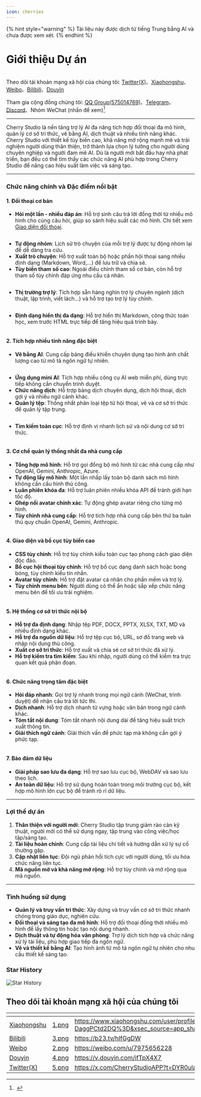 ```yaml
---
icon: cherries
---
```


{% hint style="warning" %}
Tài liệu này được dịch từ tiếng Trung bằng AI và chưa được xem xét.
{% endhint %}

# Giới thiệu Dự án

<figure><img src=".gitbook/assets/docs-readme-banner1.png" alt=""><figcaption></figcaption></figure>

Theo dõi tài khoản mạng xã hội của chúng tôi: [Twitter(X)](https://x.com/CherryStudioAPP)、[Xiaohongshu](https://www.xiaohongshu.com/user/profile/662b6853000000000b031d9a)、[Weibo](https://weibo.com/u/7975656228)、[Bilibili](https://space.bilibili.com/3546657515898892)、[Douyin](https://www.douyin.com/user/MS4wLjABAAAAmw9A54m5J0hHVMQY5eGrVJ-EHDoOS0hgJ6M1F9MN2Tn2V163A0xrC4_KVzfmQSxC)

Tham gia cộng đồng chúng tôi: [QQ Group(575014769)](https://qm.qq.com/q/lo0D4qVZKi)、[Telegram](https://t.me/CherryStudioAI)、[Discord](https://discord.gg/wez8HtpxqQ)、Nhóm WeChat (nhấn để xem)[^1]

***

Cherry Studio là nền tảng trợ lý AI đa năng tích hợp đối thoại đa mô hình, quản lý cơ sở tri thức, vẽ bằng AI, dịch thuật và nhiều tính năng khác.  
Cherry Studio với thiết kế tùy biến cao, khả năng mở rộng mạnh mẽ và trải nghiệm người dùng thân thiện, trở thành lựa chọn lý tưởng cho người dùng chuyên nghiệp và người đam mê AI. Dù là người mới bắt đầu hay nhà phát triển, bạn đều có thể tìm thấy các chức năng AI phù hợp trong Cherry Studio để nâng cao hiệu suất làm việc và sáng tạo.

***

### **Chức năng chính và Đặc điểm nổi bật**

#### **1. Đối thoại cơ bản**

* **Hỏi một lần - nhiều đáp án**: Hỗ trợ sinh câu trả lời đồng thời từ nhiều mô hình cho cùng câu hỏi, giúp so sánh hiệu suất các mô hình. Chi tiết xem [Giao diện đối thoại](cherrystudio/preview/chat.md).

<figure><img src=".gitbook/assets/docs-readme-1 (1).png" alt=""><figcaption></figcaption></figure>

* **Tự động nhóm**: Lịch sử trò chuyện của mỗi trợ lý được tự động nhóm lại để dễ dàng tra cứu.
* **Xuất trò chuyện**: Hỗ trợ xuất toàn bộ hoặc phần hội thoại sang nhiều định dạng (Markdown, Word,...) để lưu trữ và chia sẻ.
* **Tùy biến tham số cao**: Ngoài điều chỉnh tham số cơ bản, còn hỗ trợ tham số tùy chỉnh đáp ứng nhu cầu cá nhân.

<figure><img src=".gitbook/assets/docs-readme-2 (2).png" alt=""><figcaption></figcaption></figure>

* **Thị trường trợ lý**: Tích hợp sẵn hàng nghìn trợ lý chuyên ngành (dịch thuật, lập trình, viết lách...) và hỗ trợ tạo trợ lý tùy chỉnh.

<figure><img src=".gitbook/assets/docs-readme-4.png" alt=""><figcaption></figcaption></figure>

* **Định dạng hiển thị đa dạng**: Hỗ trợ hiển thị Markdown, công thức toán học, xem trước HTML trực tiếp để tăng hiệu quả trình bày.

<figure><img src=".gitbook/assets/docs-readme-3 (1).png" alt=""><figcaption></figcaption></figure>

#### **2. Tích hợp nhiều tính năng đặc biệt**

* **Vẽ bằng AI**: Cung cấp bảng điều khiển chuyên dụng tạo hình ảnh chất lượng cao từ mô tả ngôn ngữ tự nhiên.

<figure><img src=".gitbook/assets/docs-readme-5.png" alt=""><figcaption></figcaption></figure>

* **Ứng dụng mini AI**: Tích hợp nhiều công cụ AI web miễn phí, dùng trực tiếp không cần chuyển trình duyệt.
* **Chức năng dịch**: Hỗ trợp bảng dịch chuyên dụng, dịch hội thoại, dịch gợi ý và nhiều ngữ cảnh khác.
* **Quản lý tệp**: Thống nhất phân loại tệp từ hội thoại, vẽ và cơ sở tri thức để quản lý tập trung.

<figure><img src=".gitbook/assets/docs-readme-6.png" alt=""><figcaption></figcaption></figure>

* **Tìm kiếm toàn cục**: Hỗ trợ định vị nhanh lịch sử và nội dung cơ sở tri thức.

<figure><img src=".gitbook/assets/docs-readme-7.png" alt=""><figcaption></figcaption></figure>

#### **3. Cơ chế quản lý thống nhất đa nhà cung cấp**

* **Tổng hợp mô hình**: Hỗ trợ gọi đồng bộ mô hình từ các nhà cung cấp như OpenAI, Gemini, Anthropic, Azure.
* **Tự động lấy mô hình**: Một lần nhấp lấy toàn bộ danh sách mô hình không cần cấu hình thủ công.
* **Luân phiên khóa đa**: Hỗ trợ luân phiên nhiều khóa API để tránh giới hạn tốc độ.
* **Ghép nối avatar chính xác**: Tự động ghép avatar riêng cho từng mô hình.
* **Tùy chỉnh nhà cung cấp**: Hỗ trợ tích hợp nhà cung cấp bên thứ ba tuân thủ quy chuẩn OpenAI, Gemini, Anthropic.

<figure><img src=".gitbook/assets/docs-readme-8.png" alt=""><figcaption></figcaption></figure>

#### **4. Giao diện và bố cục tùy biến cao**

* **CSS tùy chỉnh**: Hỗ trợ tùy chỉnh kiểu toàn cục tạo phong cách giao diện độc đáo.
* **Bố cục hội thoại tùy chỉnh**: Hỗ trợ bố cục dạng danh sách hoặc bong bóng, tùy chỉnh kiểu tin nhắn.
* **Avatar tùy chỉnh**: Hỗ trợ đặt avatar cá nhân cho phần mềm và trợ lý.
* **Tùy chỉnh menu bên**: Người dùng có thể ẩn hoặc sắp xếp chức năng menu bên để tối ưu trải nghiệm.

<figure><img src=".gitbook/assets/docs-readme-9.png" alt=""><figcaption></figcaption></figure>

#### **5. Hệ thống cơ sở tri thức nội bộ**

* **Hỗ trợ đa định dạng**: Nhập tệp PDF, DOCX, PPTX, XLSX, TXT, MD và nhiều định dạng khác.
* **Hỗ trợ đa nguồn dữ liệu**: Hỗ trợ tệp cục bộ, URL, sơ đồ trang web và nhập nội dung thủ công.
* **Xuất cơ sở tri thức**: Hỗ trợ xuất và chia sẻ cơ sở tri thức đã xử lý.
* **Hỗ trợ kiểm tra tìm kiếm**: Sau khi nhập, người dùng có thể kiểm tra trực quan kết quả phân đoạn.

<figure><img src=".gitbook/assets/docs-readme-10.png" alt=""><figcaption></figcaption></figure>

#### **6. Chức năng trọng tâm đặc biệt**

* **Hỏi đáp nhanh**: Gọi trợ lý nhanh trong mọi ngữ cảnh (WeChat, trình duyệt) để nhận câu trả lời tức thì.
* **Dịch nhanh**: Hỗ trợ dịch nhanh từ vựng hoặc văn bản trong ngữ cảnh khác.
* **Tóm tắt nội dung**: Tóm tắt nhanh nội dung dài để tăng hiệu suất trích xuất thông tin.
* **Giải thích ngữ cảnh**: Giải thích vấn đề phức tạp mà không cần gợi ý phức tạp.

<figure><img src=".gitbook/assets/docs-readme-11.png" alt=""><figcaption></figcaption></figure>

#### **7. Bảo đảm dữ liệu**

* **Giải pháp sao lưu đa dạng**: Hỗ trợ sao lưu cục bộ, WebDAV và sao lưu theo lịch.
* **An toàn dữ liệu**: Hỗ trợ sử dụng hoàn toàn trong môi trường cục bộ, kết hợp mô hình lớn cục bộ để tránh rò rỉ dữ liệu.

***

### **Lợi thế dự án**

1. **Thân thiện với người mới**: Cherry Studio tập trung giảm rào cản kỹ thuật, người mới có thể sử dụng ngay, tập trung vào công việc/học tập/sáng tạo.
2. **Tài liệu hoàn chỉnh**: Cung cấp tài liệu chi tiết và hướng dẫn xử lý sự cố thường gặp.
3. **Cập nhật liên tục**: Đội ngũ phản hồi tích cực với người dùng, tối ưu hóa chức năng liên tục.
4. **Mã nguồn mở và khả năng mở rộng**: Hỗ trợ tùy chỉnh và mở rộng qua mã nguồn.

***

### **Tình huống sử dụng**

* **Quản lý và truy vấn tri thức**: Xây dựng và truy vấn cơ sở tri thức nhanh chóng trong giáo dục, nghiên cứu.
* **Đối thoại và sáng tạo đa mô hình**: Hỗ trợ đối thoại đồng thời nhiều mô hình để lấy thông tin hoặc tạo nội dung nhanh.
* **Dịch thuật và tự động hóa văn phòng**: Trợ lý dịch tích hợp và chức năng xử lý tài liệu, phù hợp giao tiếp đa ngôn ngữ.
* **Vẽ và thiết kế bằng AI**: Tạo hình ảnh từ mô tả ngôn ngữ tự nhiên cho nhu cầu thiết kế sáng tạo.

### Star History

![Star History](https://urlscan.io/liveshot/?width=1300\&height=620\&url=https://cherrystarhistory.ocool.online/)

## Theo dõi tài khoản mạng xã hội của chúng tôi

<table data-view="cards"><thead><tr><th></th><th data-hidden data-card-cover data-type="files"></th><th data-hidden data-card-target data-type="content-ref"></th></tr></thead><tbody><tr><td><a href="https://www.xiaohongshu.com/user/profile/662b6853000000000b031d9a?xsec_token=YB_1nKvlH4r5hPYVVbbsNHF8Y6n6AKlm5-DaggPCtd2DQ%3D&#x26;xsec_source=app_share&#x26;xhsshare=CopyLink&#x26;appuid=662b6853000000000b031d9a&#x26;apptime=1738627324&#x26;share_id=ace5db41b5954fab8d98a2a7865a62bc&#x26;share_channel=copy_link">Xiaohongshu</a></td><td><a href=".gitbook/assets/1.png">1.png</a></td><td><a href="https://www.xiaohongshu.com/user/profile/662b6853000000000b031d9a?xsec_token=YB_1nKvlH4r5hPYVVbbsNHF8Y6n6AKlm5-DaggPCtd2DQ%3D&#x26;xsec_source=app_share&#x26;xhsshare=CopyLink&#x26;appuid=662b6853000000000b031d9a&#x26;apptime=1738627324&#x26;share_id=ace5db41b5954fab8d98a2a7865a62bc&#x26;share_channel=copy_link">https://www.xiaohongshu.com/user/profile/662b6853000000000b031d9a?xsec_token=YB_1nKvlH4r5hPYVVbbsNHF8Y6n6AKlm5-DaggPCtd2DQ%3D&#x26;xsec_source=app_share&#x26;xhsshare=CopyLink&#x26;appuid=662b6853000000000b031d9a&#x26;apptime=1738627324&#x26;share_id=ace5db41b5954fab8d98a2a7865a62bc&#x26;share_channel=copy_link</a></td></tr><tr><td><a href="https://b23.tv/hIfGgDW">Bilibili</a></td><td><a href=".gitbook/assets/3.png">3.png</a></td><td><a href="https://b23.tv/hIfGgDW">https://b23.tv/hIfGgDW</a></td></tr><tr><td><a href="https://weibo.com/u/7975656228">Weibo</a></td><td><a href=".gitbook/assets/2.png">2.png</a></td><td><a href="https://weibo.com/u/7975656228">https://weibo.com/u/7975656228</a></td></tr><tr><td><a href="https://v.douyin.com/ifTpX4X7">Douyin</a></td><td><a href=".gitbook/assets/4.png">4.png</a></td><td><a href="https://v.douyin.com/ifTpX4X7">https://v.douyin.com/ifTpX4X7</a></td></tr><tr><td><a href="https://x.com/CherryStudioAPP?t=DYR0ulaLur-bO4Us3bG79A&#x26;s=05">Twitter(X)</a></td><td><a href=".gitbook/assets/5.png">5.png</a></td><td><a href="https://x.com/CherryStudioAPP?t=DYR0ulaLur-bO4Us3bG79A&#x26;s=05">https://x.com/CherryStudioAPP?t=DYR0ulaLur-bO4Us3bG79A&#x26;s=05</a></td></tr></tbody></table>

[^1]: <img src=".gitbook/assets/微信群二维码.png" alt="" data-size="original">